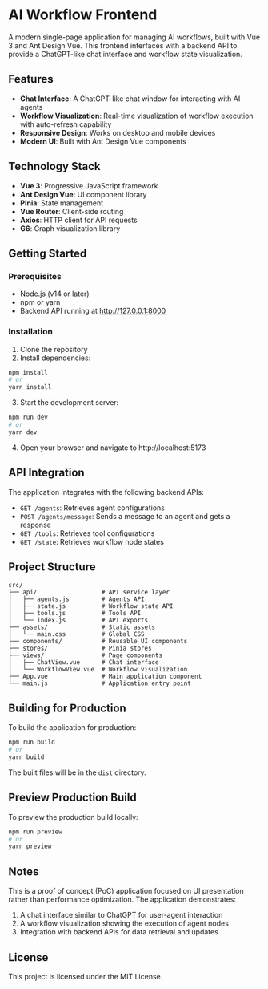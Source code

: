# AI Workflow Frontend

A modern single-page application for managing AI workflows, built with Vue 3 and Ant Design Vue. This frontend interfaces with a backend API to provide a ChatGPT-like chat interface and workflow state visualization.

## Features

- **Chat Interface**: A ChatGPT-like chat window for interacting with AI agents
- **Workflow Visualization**: Real-time visualization of workflow execution with auto-refresh capability
- **Responsive Design**: Works on desktop and mobile devices
- **Modern UI**: Built with Ant Design Vue components

## Technology Stack

- **Vue 3**: Progressive JavaScript framework
- **Ant Design Vue**: UI component library
- **Pinia**: State management
- **Vue Router**: Client-side routing
- **Axios**: HTTP client for API requests
- **G6**: Graph visualization library

## Getting Started

### Prerequisites

- Node.js (v14 or later)
- npm or yarn
- Backend API running at http://127.0.0.1:8000

### Installation

1. Clone the repository
2. Install dependencies:

```bash
npm install
# or
yarn install
```

3. Start the development server:

```bash
npm run dev
# or
yarn dev
```

4. Open your browser and navigate to http://localhost:5173

## API Integration

The application integrates with the following backend APIs:

- `GET /agents`: Retrieves agent configurations
- `POST /agents/message`: Sends a message to an agent and gets a response
- `GET /tools`: Retrieves tool configurations
- `GET /state`: Retrieves workflow node states

## Project Structure

```
src/
├── api/                  # API service layer
│   ├── agents.js         # Agents API
│   ├── state.js          # Workflow state API
│   ├── tools.js          # Tools API
│   └── index.js          # API exports
├── assets/               # Static assets
│   └── main.css          # Global CSS
├── components/           # Reusable UI components
├── stores/               # Pinia stores
├── views/                # Page components
│   ├── ChatView.vue      # Chat interface
│   └── WorkflowView.vue  # Workflow visualization
├── App.vue               # Main application component
└── main.js               # Application entry point
```

## Building for Production

To build the application for production:

```bash
npm run build
# or
yarn build
```

The built files will be in the `dist` directory.

## Preview Production Build

To preview the production build locally:

```bash
npm run preview
# or
yarn preview
```

## Notes

This is a proof of concept (PoC) application focused on UI presentation rather than performance optimization. The application demonstrates:

1. A chat interface similar to ChatGPT for user-agent interaction
2. A workflow visualization showing the execution of agent nodes
3. Integration with backend APIs for data retrieval and updates

## License

This project is licensed under the MIT License.